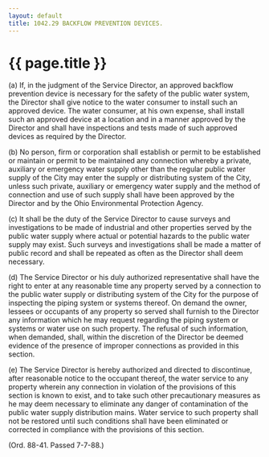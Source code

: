 ```yaml
---
layout: default 
title: 1042.29 BACKFLOW PREVENTION DEVICES.
---
```


{{ page.title }}
================

​(a) If, in the judgment of the Service Director, an approved backflow
prevention device is necessary for the safety of the public water
system, the Director shall give notice to the water consumer to install
such an approved device. The water consumer, at his own expense, shall
install such an approved device at a location and in a manner approved
by the Director and shall have inspections and tests made of such
approved devices as required by the Director.

​(b) No person, firm or corporation shall establish or permit to be
established or maintain or permit to be maintained any connection
whereby a private, auxiliary or emergency water supply other than the
regular public water supply of the City may enter the supply or
distributing system of the City, unless such private, auxiliary or
emergency water supply and the method of connection and use of such
supply shall have been approved by the Director and by the Ohio
Environmental Protection Agency.

​(c) It shall be the duty of the Service Director to cause surveys and
investigations to be made of industrial and other properties served by
the public water supply where actual or potential hazards to the public
water supply may exist. Such surveys and investigations shall be made a
matter of public record and shall be repeated as often as the Director
shall deem necessary.

​(d) The Service Director or his duly authorized representative shall
have the right to enter at any reasonable time any property served by a
connection to the public water supply or distributing system of the City
for the purpose of inspecting the piping system or systems thereof. On
demand the owner, lessees or occupants of any property so served shall
furnish to the Director any information which he may request regarding
the piping system or systems or water use on such property. The refusal
of such information, when demanded, shall, within the discretion of the
Director be deemed evidence of the presence of improper connections as
provided in this section.

​(e) The Service Director is hereby authorized and directed to
discontinue, after reasonable notice to the occupant thereof, the water
service to any property wherein any connection in violation of the
provisions of this section is known to exist, and to take such other
precautionary measures as he may deem necessary to eliminate any danger
of contamination of the public water supply distribution mains. Water
service to such property shall not be restored until such conditions
shall have been eliminated or corrected in compliance with the
provisions of this section.

(Ord. 88-41. Passed 7-7-88.)
